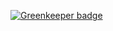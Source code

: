 

[![Greenkeeper badge](https://badges.greenkeeper.io/EirikBirkeland/parcel-boilerplate.svg)](https://greenkeeper.io/)